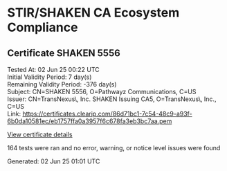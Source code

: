 # STIR/SHAKEN CA Ecosystem Compliance

## Certificate SHAKEN 5556

Tested At: 02 Jun 25 00:22 UTC\
Initial Validity Period: 7 day(s)\
Remaining Validity Period: -376 day(s)\
Subject: CN=SHAKEN 5556, O=Pathwayz Communications, C=US\
Issuer: CN=TransNexus\\, Inc. SHAKEN Issuing CA5, O=TransNexus\\, Inc., C=US\
Link: https://certificates.clearip.com/86d71bc1-7c54-48c9-a93f-6b0da10581ec/eb1757ffa0a3957f6c678fa3eb3bc7aa.pem

[View certificate details](https://x509.io/?cert=MIIC2DCCAn2gAwIBAgIQWgShCkUpFSUdEac%2BumakTDAKBggqhkjOPQQDAjBWMQswCQYDVQQGEwJVUzEZMBcGA1UEChMQVHJhbnNOZXh1cywgSW5jLjEsMCoGA1UEAxMjVHJhbnNOZXh1cywgSW5jLiBTSEFLRU4gSXNzdWluZyBDQTUwHhcNMjQwNTE0MTQ0NDEyWhcNMjQwNTIxMTQ0NDExWjBFMQswCQYDVQQGEwJVUzEgMB4GA1UEChMXUGF0aHdheXogQ29tbXVuaWNhdGlvbnMxFDASBgNVBAMTC1NIQUtFTiA1NTU2MFkwEwYHKoZIzj0CAQYIKoZIzj0DAQcDQgAEuR4l8DydKeHX380be2z8h%2FLHjAZfASKA%2FWE2%2F2R9BsOZP2xEdRu6G6k4rb3K1HZkImDoxnDUdT6NNwHdtc3vB6OCATwwggE4MAwGA1UdEwEB%2FwQCMAAwDgYDVR0PAQH%2FBAQDAgeAMB0GA1UdDgQWBBSC5ZdM8sYitO8kf5EnZm%2BtB3cU4DAfBgNVHSMEGDAWgBTaALOH%2BII%2Fv7oiomRjtfYvzI51yjAXBgNVHSAEEDAOMAwGCmCGSAGG%2FwkBAQQwgaYGA1UdHwSBnjCBmzCBmKA6oDiGNmh0dHBzOi8vYXV0aGVudGljYXRlLWFwaS5pY29uZWN0aXYuY29tL2Rvd25sb2FkL3YxL2NybKJapFgwVjEUMBIGA1UEBwwLQnJpZGdld2F0ZXIxCzAJBgNVBAgMAk5KMRMwEQYDVQQDDApTVEktUEEgQ1JMMQswCQYDVQQGEwJVUzEPMA0GA1UECgwGU1RJLVBBMBYGCCsGAQUFBwEaBAowCKAGFgQ1NTU2MAoGCCqGSM49BAMCA0kAMEYCIQD85H%2Bq6BM1gPmIcNzrcfrDPC%2F5C31qCjU2KdArceA4kwIhAPGYsASHRJP4QhJW44bdYdDlypDp3P1yrAI1XtxDMTAk)

164 tests were ran and no error, warning, or notice level issues were found


Generated: 02 Jun 25 01:01 UTC